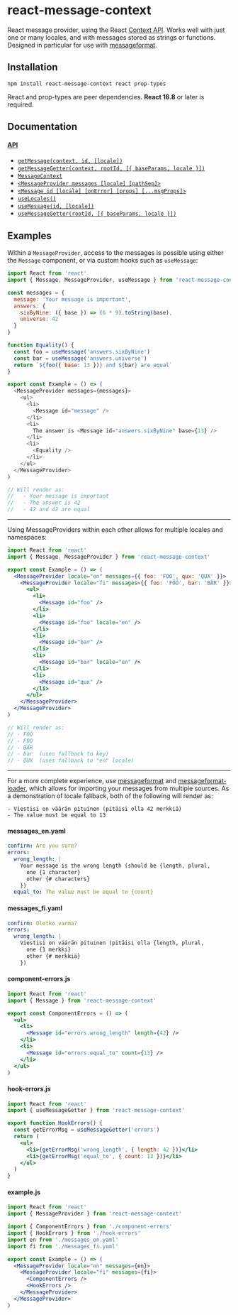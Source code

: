 # react-message-context

React message provider, using the React [Context API]. Works well with just one
or many locales, and with messages stored as strings or functions. Designed in
particular for use with [messageformat].

[context api]: https://reactjs.org/docs/context.html
[messageformat]: https://messageformat.github.io

## Installation

```
npm install react-message-context react prop-types
```

React and prop-types are peer dependencies. **React 16.8** or later is required.

## Documentation

#### [API](API.md)

- [`getMessage(context, id, [locale])`](API.md#get-message)
- [`getMessageGetter(context, rootId, [{ baseParams, locale }])`](API.md#get-message-getter)
- [`MessageContext`](API.md#message-context)
- [`<MessageProvider messages [locale] [pathSep]>`](API.md#message-provider)
- [`<Message id [locale] [onError] [props] [...msgProps]>`](API.md#message)
- [`useLocales()`](API.md#use-locales)
- [`useMessage(id, [locale])`](API.md#use-message)
- [`useMessageGetter(rootId, [{ baseParams, locale }])`](API.md#use-message-getter)

## Examples

Within a `MessageProvider`, access to the messages is possible using either the
`Message` component, or via custom hooks such as `useMessage`:

```js
import React from 'react'
import { Message, MessageProvider, useMessage } from 'react-message-context'

const messages = {
  message: 'Your message is important',
  answers: {
    sixByNine: ({ base }) => (6 * 9).toString(base),
    universe: 42
  }
}

function Equality() {
  const foo = useMessage('answers.sixByNine')
  const bar = useMessage('answers.universe')
  return `${foo({ base: 13 })} and ${bar} are equal`
}

export const Example = () => (
  <MessageProvider messages={messages}>
    <ul>
      <li>
        <Message id="message" />
      </li>
      <li>
        The answer is <Message id="answers.sixByNine" base={13} />
      </li>
      <li>
        <Equality />
      </li>
    </ul>
  </MessageProvider>
)

// Will render as:
//   - Your message is important
//   - The answer is 42
//   - 42 and 42 are equal
```

---

Using MessageProviders within each other allows for multiple locales and
namespaces:

```jsx
import React from 'react'
import { Message, MessageProvider } from 'react-message-context'

export const Example = () => (
  <MessageProvider locale="en" messages={{ foo: 'FOO', qux: 'QUX' }}>
    <MessageProvider locale="fi" messages={{ foo: 'FÖÖ', bar: 'BÄR' }}>
      <ul>
        <li>
          <Message id="foo" />
        </li>
        <li>
          <Message id="foo" locale="en" />
        </li>
        <li>
          <Message id="bar" />
        </li>
        <li>
          <Message id="bar" locale="en" />
        </li>
        <li>
          <Message id="qux" />
        </li>
      </ul>
    </MessageProvider>
  </MessageProvider>
)

// Will render as:
// - FÖÖ
// - FOO
// - BÄR
// - bar  (uses fallback to key)
// - QUX  (uses fallback to "en" locale)
```

---

For a more complete experience, use [messageformat] and [messageformat-loader],
which allows for importing your messages from multiple sources. As a
demonstration of locale fallback, both of the following will render as:

```
- Viestisi on väärän pituinen (pitäisi olla 42 merkkiä)
- The value must be equal to 13
```

[messageformat-loader]: https://www.npmjs.com/package/messageformat-loader

#### messages_en.yaml

```yaml
confirm: Are you sure?
errors:
  wrong_length: |
    Your message is the wrong length (should be {length, plural,
      one {1 character}
      other {# characters}
    })
  equal_to: The value must be equal to {count}
```

#### messages_fi.yaml

```yaml
confirm: Oletko varma?
errors:
  wrong_length: |
    Viestisi on väärän pituinen (pitäisi olla {length, plural,
      one {1 merkki}
      other {# merkkiä}
    })
```

#### component-errors.js

```jsx
import React from 'react'
import { Message } from 'react-message-context'

export const ComponentErrors = () => (
  <ul>
    <li>
      <Message id="errors.wrong_length" length={42} />
    </li>
    <li>
      <Message id="errors.equal_to" count={13} />
    </li>
  </ul>
)
```

#### hook-errors.js

```jsx
import React from 'react'
import { useMessageGetter } from 'react-message-context'

export function HookErrors() {
  const getErrorMsg = useMessageGetter('errors')
  return (
    <ul>
      <li>{getErrorMsg('wrong_length', { length: 42 })}</li>
      <li>{getErrorMsg('equal_to', { count: 13 })}</li>
    </ul>
  )
}
```

#### example.js

```jsx
import React from 'react'
import { MessageProvider } from 'react-message-context'

import { ComponentErrors } from './component-errors'
import { HookErrors } from './hook-errors'
import en from './messages_en.yaml'
import fi from './messages_fi.yaml'

export const Example = () => (
  <MessageProvider locale="en" messages={en}>
    <MessageProvider locale="fi" messages={fi}>
      <ComponentErrors />
      <HookErrors />
    </MessageProvider>
  </MessageProvider>
)
```
